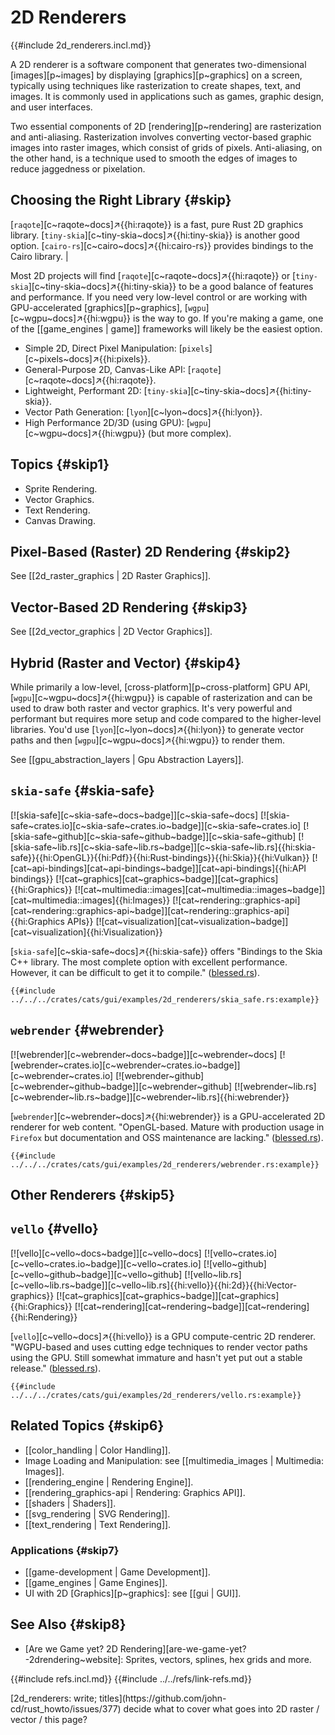 # 2D Renderers

{{#include 2d_renderers.incl.md}}

A 2D renderer is a software component that generates two-dimensional [images][p~images] by displaying [graphics][p~graphics] on a screen, typically using techniques like rasterization to create shapes, text, and images. It is commonly used in applications such as games, graphic design, and user interfaces.

Two essential components of 2D [rendering][p~rendering] are rasterization and anti-aliasing. Rasterization involves converting vector-based graphic images into raster images, which consist of grids of pixels. Anti-aliasing, on the other hand, is a technique used to smooth the edges of images to reduce jaggedness or pixelation.

## Choosing the Right Library {#skip}

[`raqote`][c~raqote~docs]↗{{hi:raqote}} is a fast, pure Rust 2D graphics library. [`tiny-skia`][c~tiny-skia~docs]↗{{hi:tiny-skia}} is another good option. [`cairo-rs`][c~cairo~docs]↗{{hi:cairo-rs}} provides bindings to the Cairo library. |

Most 2D projects will find [`raqote`][c~raqote~docs]↗{{hi:raqote}} or [`tiny-skia`][c~tiny-skia~docs]↗{{hi:tiny-skia}} to be a good balance of features and performance. If you need very low-level control or are working with GPU-accelerated [graphics][p~graphics], [`wgpu`][c~wgpu~docs]↗{{hi:wgpu}} is the way to go. If you're making a game, one of the [[game_engines | game]] frameworks will likely be the easiest option.

- Simple 2D, Direct Pixel Manipulation: [`pixels`][c~pixels~docs]↗{{hi:pixels}}.
- General-Purpose 2D, Canvas-Like API: [`raqote`][c~raqote~docs]↗{{hi:raqote}}.
- Lightweight, Performant 2D: [`tiny-skia`][c~tiny-skia~docs]↗{{hi:tiny-skia}}.
- Vector Path Generation: [`lyon`][c~lyon~docs]↗{{hi:lyon}}.
- High Performance 2D/3D (using GPU): [`wgpu`][c~wgpu~docs]↗{{hi:wgpu}} (but more complex).

## Topics {#skip1}

- Sprite Rendering.
- Vector Graphics.
- Text Rendering.
- Canvas Drawing.

## Pixel-Based (Raster) 2D Rendering {#skip2}

See [[2d_raster_graphics | 2D Raster Graphics]].

## Vector-Based 2D Rendering {#skip3}

See [[2d_vector_graphics | 2D Vector Graphics]].

## Hybrid (Raster and Vector) {#skip4}

While primarily a low-level, [cross-platform][p~cross-platform] GPU API, [`wgpu`][c~wgpu~docs]↗{{hi:wgpu}} is capable of rasterization and can be used to draw both raster and vector graphics. It's very powerful and performant but requires more setup and code compared to the higher-level libraries. You'd use [`lyon`][c~lyon~docs]↗{{hi:lyon}} to generate vector paths and then [`wgpu`][c~wgpu~docs]↗{{hi:wgpu}} to render them.

See [[gpu_abstraction_layers | Gpu Abstraction Layers]].

## `skia-safe` {#skia-safe}

[![skia-safe][c~skia-safe~docs~badge]][c~skia-safe~docs] [![skia-safe~crates.io][c~skia-safe~crates.io~badge]][c~skia-safe~crates.io] [![skia-safe~github][c~skia-safe~github~badge]][c~skia-safe~github] [![skia-safe~lib.rs][c~skia-safe~lib.rs~badge]][c~skia-safe~lib.rs]{{hi:skia-safe}}{{hi:OpenGL}}{{hi:Pdf}}{{hi:Rust-bindings}}{{hi:Skia}}{{hi:Vulkan}} [![cat~api-bindings][cat~api-bindings~badge]][cat~api-bindings]{{hi:API bindings}} [![cat~graphics][cat~graphics~badge]][cat~graphics]{{hi:Graphics}} [![cat~multimedia::images][cat~multimedia::images~badge]][cat~multimedia::images]{{hi:Images}} [![cat~rendering::graphics-api][cat~rendering::graphics-api~badge]][cat~rendering::graphics-api]{{hi:Graphics APIs}} [![cat~visualization][cat~visualization~badge]][cat~visualization]{{hi:Visualization}}

[`skia-safe`][c~skia-safe~docs]↗{{hi:skia-safe}} offers "Bindings to the Skia C++ library. The most complete option with excellent performance. However, it can be difficult to get it to compile." ([blessed.rs](https://blessed.rs/crates#section-graphics)).

```rust,editable
{{#include ../../../crates/cats/gui/examples/2d_renderers/skia_safe.rs:example}}
```

## `webrender` {#webrender}

[![webrender][c~webrender~docs~badge]][c~webrender~docs] [![webrender~crates.io][c~webrender~crates.io~badge]][c~webrender~crates.io] [![webrender~github][c~webrender~github~badge]][c~webrender~github] [![webrender~lib.rs][c~webrender~lib.rs~badge]][c~webrender~lib.rs]{{hi:webrender}}

[`webrender`][c~webrender~docs]↗{{hi:webrender}} is a GPU-accelerated 2D renderer for web content. "OpenGL-based. Mature with production usage in `Firefox` but documentation and OSS maintenance are lacking." ([blessed.rs](https://blessed.rs/crates#section-graphics)).

```rust,editable
{{#include ../../../crates/cats/gui/examples/2d_renderers/webrender.rs:example}}
```

## Other Renderers {#skip5}

## `vello` {#vello}

[![vello][c~vello~docs~badge]][c~vello~docs] [![vello~crates.io][c~vello~crates.io~badge]][c~vello~crates.io] [![vello~github][c~vello~github~badge]][c~vello~github] [![vello~lib.rs][c~vello~lib.rs~badge]][c~vello~lib.rs]{{hi:vello}}{{hi:2d}}{{hi:Vector-graphics}} [![cat~graphics][cat~graphics~badge]][cat~graphics]{{hi:Graphics}} [![cat~rendering][cat~rendering~badge]][cat~rendering]{{hi:Rendering}}

[`vello`][c~vello~docs]↗{{hi:vello}} is a GPU compute-centric 2D renderer. "WGPU-based and uses cutting edge techniques to render vector paths using the GPU. Still somewhat immature and hasn't yet put out a stable release." ([blessed.rs](https://blessed.rs/crates#section-graphics)).

```rust,editable
{{#include ../../../crates/cats/gui/examples/2d_renderers/vello.rs:example}}
```

## Related Topics {#skip6}

- [[color_handling | Color Handling]].
- Image Loading and Manipulation: see [[multimedia_images | Multimedia: Images]].
- [[rendering_engine | Rendering Engine]].
- [[rendering_graphics-api | Rendering: Graphics API]].
- [[shaders | Shaders]].
- [[svg_rendering | SVG Rendering]].
- [[text_rendering | Text Rendering]].

### Applications {#skip7}

- [[game-development | Game Development]].
- [[game_engines | Game Engines]].
- UI with 2D [Graphics][p~graphics]: see [[gui | GUI]].

## See Also {#skip8}

- [Are we Game yet? 2D Rendering][are-we-game-yet?-2drendering~website]: Sprites, vectors, splines, hex grids and more.

{{#include refs.incl.md}}
{{#include ../../refs/link-refs.md}}

<div class="hidden">
[2d_renderers: write; titles](https://github.com/john-cd/rust_howto/issues/377)
decide what to cover
what goes into 2D raster / vector / this page?
</div>
